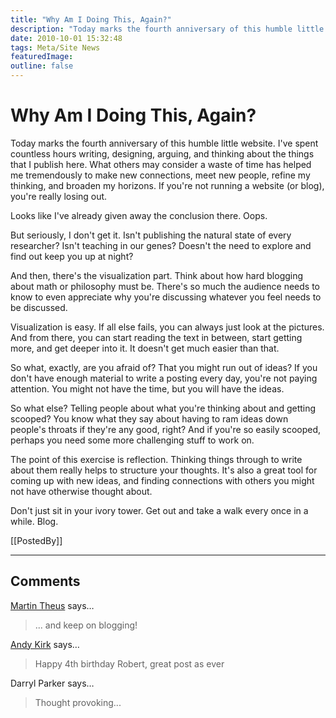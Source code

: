 ```yaml
---
title: "Why Am I Doing This, Again?"
description: "Today marks the fourth anniversary of this humble little website. I've spent countless hours writing, designing, arguing, and thinking about the things that I publish here. What others may consider a waste of time has helped me tremendously to make new connections, meet new people, refine my thinking, and broaden my horizons. If you're not running a website (or blog), you're really losing out."
date: 2010-10-01 15:32:48
tags: Meta/Site News
featuredImage: 
outline: false
---
```


# Why Am I Doing This, Again?

Today marks the fourth anniversary of this humble little website. I've spent countless hours writing, designing, arguing, and thinking about the things that I publish here. What others may consider a waste of time has helped me tremendously to make new connections, meet new people, refine my thinking, and broaden my horizons. If you're not running a website (or blog), you're really losing out.

Looks like I've already given away the conclusion there. Oops.

But seriously, I don't get it. Isn't publishing the natural state of every researcher? Isn't teaching in our genes? Doesn't the need to explore and find out keep you up at night?

And then, there's the visualization part. Think about how hard blogging about math or philosophy must be. There's so much the audience needs to know to even appreciate why you're discussing whatever you feel needs to be discussed.

Visualization is easy. If all else fails, you can always just look at the pictures. And from there, you can start reading the text in between, start getting more, and get deeper into it. It doesn't get much easier than that.

So what, exactly, are you afraid of? That you might run out of ideas? If you don't have enough material to write a posting every day, you're not paying attention. You might not have the time, but you will have the ideas.

So what else? Telling people about what you're thinking about and getting scooped? You know what they say about having to ram ideas down people's throats if they're any good, right? And if you're so easily scooped, perhaps you need some more challenging stuff to work on.

The point of this exercise is reflection. Thinking things through to write about them really helps to structure your thoughts. It's also a great tool for coming up with new ideas, and finding connections with others you might not have otherwise thought about.

Don't just sit in your ivory tower. Get out and take a walk every once in a while. Blog.

[[PostedBy]]

<aside class="comments">

---
## Comments

<a href="http://www.theusRus.de/blog" rel="nofollow noopener" target="_blank">Martin Theus</a> says…
>	... and keep on blogging!

<a href="http://www.visualisingdata.com" rel="nofollow noopener" target="_blank">Andy Kirk</a> says…
>	Happy 4th birthday Robert, great post as ever

Darryl Parker says…
>	Thought provoking...

</aside>

